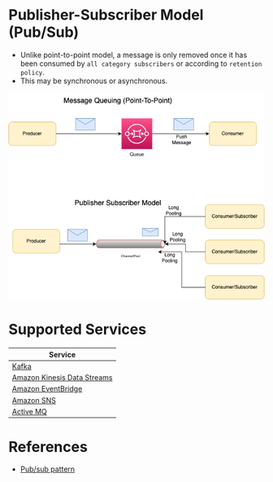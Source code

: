 # Publisher-Subscriber Model (Pub/Sub)
- Unlike point-to-point model, a message is only removed once it has been consumed by `all category subscribers` or according to `retention policy`.
- This may be synchronous or asynchronous.

![](Message-Patterns.drawio.png)

# Supported Services

| Service                                                                                    |
|--------------------------------------------------------------------------------------------|
| [Kafka](../Kafka/Readme.md)                                                                |
| [Amazon Kinesis Data Streams](../../2_AWS/4_MessageBrokerServices/AmazonKinesis/Readme.md) |
| [Amazon EventBridge](../../2_AWS/4_MessageBrokerServices/AmazonEventBridge.md)             |
| [Amazon SNS](../../2_AWS/4_MessageBrokerServices/AmazonSNS.md)                             |
| [Active MQ](../ActiveMQ.md)                                                                |

# References
- [Pub/sub pattern](https://docs.aws.amazon.com/prescriptive-guidance/latest/modernization-integrating-microservices/pub-sub.html)
